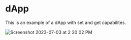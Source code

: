 # dApp
This is an example of a dApp with set and get capabilites.

![Screenshot 2023-07-03 at 2 20 02 PM](https://github.com/dclsamples/dApp/assets/1455542/880933ff-55e5-4297-890e-f7a0aaf806ae)
